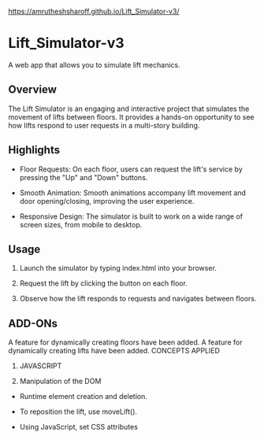 https://amrutheshsharoff.github.io/Lift_Simulator-v3/
# Lift_Simulator-v3
 A web app that allows you to simulate lift mechanics.
 

## Overview

The Lift Simulator is an engaging and interactive project that simulates the movement of lifts between floors. It provides a hands-on opportunity to see how lifts respond to user requests in a multi-story building. 



## Highlights

- Floor Requests: On each floor, users can request the lift's service by pressing the "Up" and "Down" buttons.

- Smooth Animation: Smooth animations accompany lift movement and door opening/closing, improving the user experience.

- Responsive Design: The simulator is built to work on a wide range of screen sizes, from mobile to desktop.

  

## Usage

1. Launch the simulator by typing index.html into your browser.

2. Request the lift by clicking the  button on each floor.

3. Observe how the lift responds to requests and navigates between floors.

## ADD-ONs
A feature for dynamically creating floors have been added.
A feature for dynamically creating lifts have been added.
CONCEPTS APPLIED

1. JAVASCRIPT

2. Manipulation of the DOM

 - Runtime element creation and deletion.

 - To reposition the lift, use moveLift().

 - Using JavaScript, set CSS attributes

